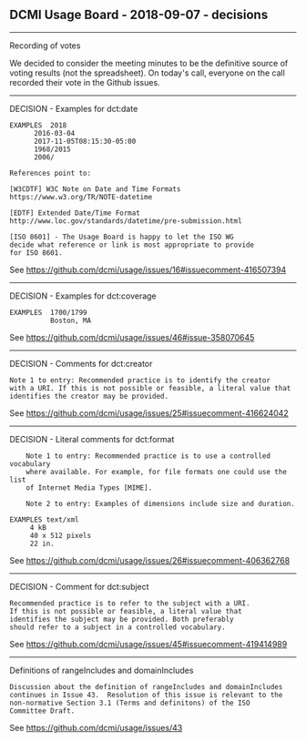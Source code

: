 ## DCMI Usage Board - 2018-09-07 - decisions

----------------------------------------------------------------------
Recording of votes

We decided to consider the meeting minutes to be the definitive 
source of voting results (not the spreadsheet).  On today's call, 
everyone on the call recorded their vote in the Github issues.

----------------------------------------------------------------------
DECISION - Examples for dct:date

    EXAMPLES  2018
	      2016-03-04
	      2017-11-05T08:15:30-05:00
	      1968/2015
	      2006/

    References point to:

    [W3CDTF] W3C Note on Date and Time Formats
    https://www.w3.org/TR/NOTE-datetime

    [EDTF] Extended Date/Time Format
    http://www.loc.gov/standards/datetime/pre-submission.html

    [ISO 8601] - The Usage Board is happy to let the ISO WG 
    decide what reference or link is most appropriate to provide 
    for ISO 8601.

See https://github.com/dcmi/usage/issues/16#issuecomment-416507394

----------------------------------------------------------------------
DECISION - Examples for dct:coverage

    EXAMPLES  1700/1799
              Boston, MA

See https://github.com/dcmi/usage/issues/46#issue-358070645

----------------------------------------------------------------------
DECISION - Comments for dct:creator

    Note 1 to entry: Recommended practice is to identify the creator
    with a URI. If this is not possible or feasible, a literal value that
    identifies the creator may be provided.

See https://github.com/dcmi/usage/issues/25#issuecomment-416624042

----------------------------------------------------------------------
DECISION - Literal comments for dct:format

        Note 1 to entry: Recommended practice is to use a controlled vocabulary
        where available. For example, for file formats one could use the list
        of Internet Media Types [MIME].

        Note 2 to entry: Examples of dimensions include size and duration.
            
	EXAMPLES text/xml
		 4 kB
		 40 x 512 pixels
		 22 in.

See https://github.com/dcmi/usage/issues/26#issuecomment-406362768

----------------------------------------------------------------------
DECISION - Comment for dct:subject

    Recommended practice is to refer to the subject with a URI. 
    If this is not possible or feasible, a literal value that
    identifies the subject may be provided. Both preferably
    should refer to a subject in a controlled vocabulary.

See https://github.com/dcmi/usage/issues/45#issuecomment-419414989

----------------------------------------------------------------------
Definitions of rangeIncludes and domainIncludes 

    Discussion about the definition of rangeIncludes and domainIncludes 
    continues in Issue 43.  Resolution of this issue is relevant to the 
    non-normative Section 3.1 (Terms and definitons) of the ISO 
    Committee Draft.

See https://github.com/dcmi/usage/issues/43

